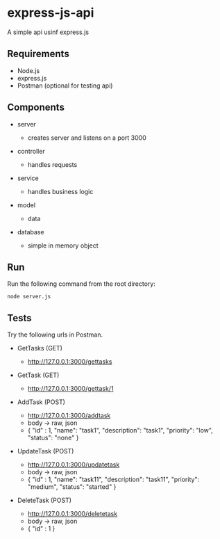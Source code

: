 # express-js-api

A simple api usinf express.js

## Requirements

* Node.js
* express.js
* Postman (optional for testing api)

## Components

* server

  - creates server and listens on a port 3000
  
* controller

  - handles requests
  
* service

  - handles business logic
  
* model

  - data
  
* database

  - simple in memory object


## Run

Run the following command from the root directory:

```
node server.js
```

## Tests

Try the following urls in Postman.

* GetTasks (GET)

  * http://127.0.0.1:3000/gettasks

* GetTask (GET)

  * http://127.0.0.1:3000/gettask/1

* AddTask (POST)

  * http://127.0.0.1:3000/addtask
  * body -> raw, json
  * { "id" : 1, "name": "task1", "description": "task1", "priority": "low", "status": "none" }
  
* UpdateTask (POST)

  * http://127.0.0.1:3000/updatetask
  * body -> raw, json
  * { "id" : 1, "name": "task11", "description": "task11", "priority": "medium", "status": "started" }
  
* DeleteTask (POST)

  * http://127.0.0.1:3000/deletetask
  * body -> raw, json
  * { "id" : 1 }

    
